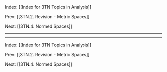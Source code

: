Index: [[Index for 3TN Topics in Analysis]]

Prev: [[3TN.2. Revision - Metric Spaces]]

Next: [[3TN.4. Normed Spaces]]

---

---

Index: [[Index for 3TN Topics in Analysis]]

Prev: [[3TN.2. Revision - Metric Spaces]]

Next: [[3TN.4. Normed Spaces]]